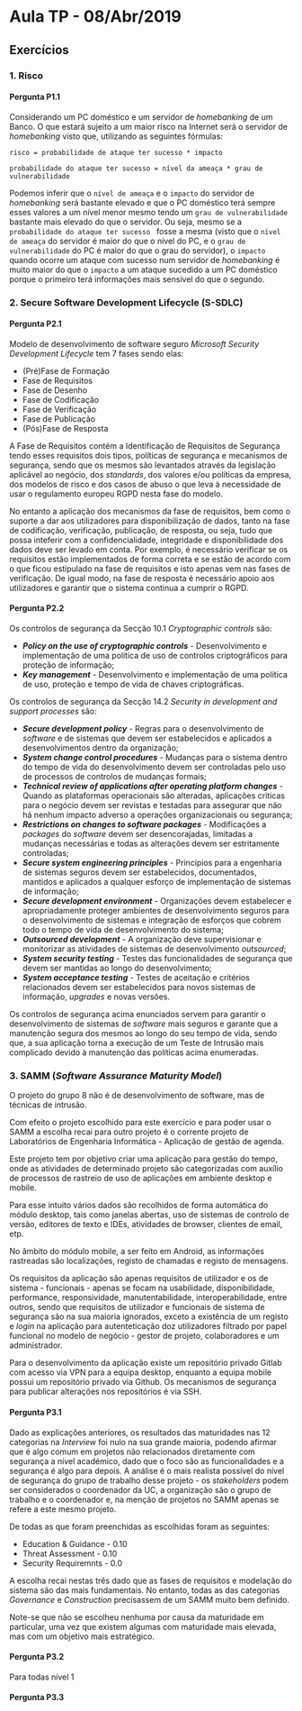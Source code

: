 # Aula TP - 08/Abr/2019
## Exercícios

### 1. Risco
#### Pergunta P1.1

Considerando um PC doméstico e um servidor de *homebanking* de um Banco. O que estará sujeito a um maior risco na Internet será o servidor de _homebanking_ visto que, utilizando as seguintes fórmulas:

```risco = probabilidade de ataque ter sucesso * impacto```

```probabilidade do ataque ter sucesso = nível da ameaça * grau de vulnerabilidade```

Podemos inferir que o ```nível de ameaça``` e o ```impacto``` do servidor de *homebanking* será bastante elevado e que o PC doméstico terá sempre esses valores a um nível menor mesmo tendo um ```grau de vulnerabilidade``` bastante mais elevado do que o servidor. Ou seja, mesmo se a ```probabilidade do ataque ter sucesso ``` fosse a mesma (visto que o ```nível de ameaça``` do servidor é maior do que o nível do PC, e o ```grau de vulnerabilidade``` do PC é maior do que o grau do servidor), o ```impacto``` quando ocorre um ataque com sucesso num servidor de *homebanking* é muito maior do que o ```impacto``` a um ataque sucedido a um PC doméstico porque o primeiro terá informações mais sensível do que o segundo.



### 2. Secure Software Development Lifecycle (S-SDLC)
#### Pergunta P2.1

Modelo de desenvolvimento de software seguro *Microsoft Security Development Lifecycle* tem 7 fases sendo elas: 

- (Pré)Fase de Formação
- Fase de Requisitos
- Fase de Desenho
- Fase de Codificação
- Fase de Verificação
- Fase de Publicação
- (Pós)Fase de Resposta

A Fase de Requisitos contém a Identificação de Requisitos de Segurança tendo esses requisitos dois tipos, políticas de segurança e mecanismos de segurança, sendo que os mesmos são levantados através da legislação aplicável ao negócio, dos *standards*, dos valores e/ou políticas da empresa, dos modelos de risco e dos casos de abuso o que leva à necessidade de usar o regulamento europeu RGPD nesta fase do modelo.

No entanto a aplicação dos mecanismos da fase de requisitos, bem como o suporte a dar aos utilizadores para disponibilização de dados, tanto na fase de codificação, verificação, publicação, de resposta, ou seja, tudo que possa inteferir com a confidencialidade, integridade e disponibilidade dos dados deve ser levado em conta. Por exemplo, é necessário verificar se os requisitos estão implementados de forma correta e se estão de acordo com o que ficou estipulado na fase de requisitos e isto apenas vem nas fases de verificação. De igual modo, na fase de resposta é necessário apoio aos utilizadores e garantir que o sistema continua a cumprir o RGPD.

#### Pergunta P2.2

Os controlos de segurança da Secção 10.1 *Cryptographic controls* são:

- ***Policy on the use of cryptographic controls*** - Desenvolvimento e implementação de uma política de uso de controlos criptográficos para proteção de informação;
- ***Key management*** - Desenvolvimento e implementação de uma política de uso, proteção e tempo de vida de chaves criptográficas.

Os controlos de segurança da Secção 14.2 *Security in development and support processes* são:

- ***Secure development policy*** - Regras para o desenvolvimento de *software* e de sistemas que devem ser estabelecidos e aplicados a desenvolvimentos dentro da organização;
- ***System change control procedures*** - Mudanças para o sistema dentro do tempo de vida do desenvolvimento devem ser controladas pelo uso de processos de controlos de mudanças formais;
- ***Technical review of applications after operating platform changes*** - Quando as plataformas operacionais são alteradas, aplicações criticas para o negócio devem ser revistas e testadas para assegurar que não há nenhum impacto adverso a operações organizacionais ou segurança;
- ***Restrictions on changes to software packages*** - Modificações a *packages* do *software* devem ser desencorajadas, limitadas a mudanças necessárias e todas as alterações devem ser estritamente controladas;
- ***Secure system engineering principles*** - Princípios para a engenharia de sistemas seguros devem ser estabelecidos, documentados, mantidos e aplicados a qualquer esforço de implementação de sistemas de informação;
- ***Secure development environment*** - Organizações devem estabelecer e apropriadamente proteger ambientes de desenvolvimento seguros para o desenvolvimento de sistemas e integração de esforços que cobrem todo o tempo de vida de desenvolvimento do sistema;
- ***Outsourced development*** - A organização deve supervisionar e monitorizar as atividades de sistemas de desenvolvimento *outsourced*;
- ***System security testing*** - Testes das funcionalidades de segurança que devem ser mantidas ao longo do desenvolvimento;
- ***System acceptance testing*** - Testes de aceitação e critérios relacionados devem ser estabelecidos para novos sistemas de informação, *upgrades* e novas versões.

Os controlos de segurança acima enunciados servem para garantir o desenvolvimento de sistemas de *software* mais seguros e garante que a manutenção segura dos mesmos ao longo do seu tempo de vida, sendo que, a sua aplicação torna a execução de um Teste de Intrusão mais complicado devido à manutenção das políticas acima enumeradas.



### 3. SAMM (_Software Assurance Maturity Model_)

O projeto do grupo 8 não é de desenvolvimento de software, mas de técnicas de intrusão. 

Com efeito o projeto escolhido para este exercício e para poder usar o SAMM a escolha recai para outro projeto é o corrente projeto de Laboratórios de Engenharia Informática - Aplicação de gestão de agenda.

Este projeto tem por objetivo criar uma aplicação para gestão do tempo, onde as atividades de determinado projeto são categorizadas com auxílio de processos de rastreio de uso de aplicações em ambiente desktop e mobile.

Para esse intuito vários dados são recolhidos de forma automática do módulo desktop, tais como janelas abertas, uso de sistemas de controlo de versão, editores de texto e IDEs, atividades de browser, clientes de email, etp.

No âmbito do módulo mobile, a ser feito em Android, as informações rastreadas são localizações, registo de chamadas e registo de mensagens.

Os requisitos da aplicação são apenas requisitos de utilizador e os de sistema - funcionais - apenas se focam na usabilidade, disponibilidade, performance, responsividade, manutentabilidade, interoperabilidade, entre outros, sendo que requisitos de utilizador e funcionais de sistema de segurança são na sua maioria ignorados, exceto a existência de um registo e _login_ na aplicação para autenteticação doz utilizadores filtrado por papel funcional no modelo de negócio - gestor de projeto, 
colaboradores e um administrador. 

Para o desenvolvimento da aplicação existe um repositório privado Gitlab com acesso via VPN para a equipa desktop, enquanto a equipa mobile possui um repositório privado via Github. Os mecanismos de segurança para publicar alterações nos repositórios é via SSH.

#### Pergunta P3.1

Dado as explicações anteriores, os resultados das maturidades nas 12 categorias na _Interview_ foi nulo na sua grande maioria, podendo afirmar que é algo comum em projetos não relacionados diretamente com segurança a nível académico, dado que o foco são as funcionalidades e a segurança é algo para depois. A análise é o mais realista possível do nível de segurança do grupo de trabalho desse projeto - os _stakeholders_ podem ser considerados o coordenador da UC, a organização são o grupo de trabalho e o coordenador e, na menção de projetos no SAMM apenas se refere a este mesmo projeto.

De todas as que foram preenchidas as escolhidas foram as seguintes:
 
- Education & Guidance - 0.10
- Threat Assessment - 0.10
- Security Requiremnts - 0.0 

A escolha recai nestas três dado que as fases de requisitos e modelação do sistema são das mais fundamentais. No entanto, todas as das categorias _Governance_ e _Construction_ precisassem de um SAMM muito bem definido. 

Note-se que não se escolheu nenhuma por causa da maturidade em particular, uma vez que existem algumas com maturidade mais elevada, mas com um objetivo mais estratégico.


#### Pergunta P3.2

Para todas nível 1

#### Pergunta P3.3


